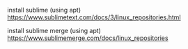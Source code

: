 install sublime (using apt)
https://www.sublimetext.com/docs/3/linux_repositories.html

install sublime merge (using apt)
https://www.sublimemerge.com/docs/linux_repositories

